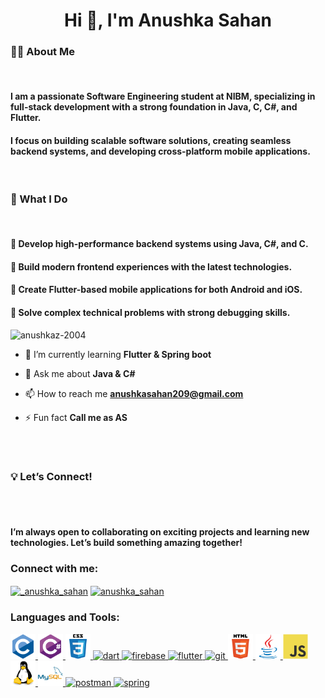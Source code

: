 <h1 align="center">Hi 👋, I'm Anushka Sahan</h1>
<h3 align="left">👨‍💻 About Me</h3>
</br>
<h4 align="left">I am a passionate Software Engineering student at NIBM, specializing in full-stack development with a strong foundation in Java, C, C#, and Flutter.</h4>
<h4 align="left">I focus on building scalable software solutions, creating seamless backend systems, and developing cross-platform mobile applications.</h4>
</br>
<h3 align="left">🚀 What I Do</h3>
</br>
<h4 align="left">🔹 Develop high-performance backend systems using Java, C#, and C.</h4>
<h4 align="left">🔹 Build modern frontend experiences with the latest technologies.</h4>
<h4 align="left">🔹 Create Flutter-based mobile applications for both Android and iOS.</h4>
<h4 align="left">🔹 Solve complex technical problems with strong debugging skills.</h4>

<p align="left"> <img src="https://komarev.com/ghpvc/?username=anushkaz-2004&label=Profile%20views&color=0e75b6&style=flat" alt="anushkaz-2004" /> </p>

- 🌱 I’m currently learning **Flutter & Spring boot**

- 💬 Ask me about **Java & C#**

- 📫 How to reach me **anushkasahan209@gmail.com**

- ⚡ Fun fact **Call me as AS**

</br>
</br>
<h3 align="left">💡 Let’s Connect!</h3>
</br>
</br>
<h4 align="left">I’m always open to collaborating on exciting projects and learning new technologies. Let’s build something amazing together!</h4>
<h3 align="left">Connect with me:</h3>
<p align="left">
<a href="https://instagram.com/_anushka_sahan" target="blank"><img align="center" src="https://raw.githubusercontent.com/rahuldkjain/github-profile-readme-generator/master/src/images/icons/Social/instagram.svg" alt="_anushka_sahan" height="30" width="40" /></a>
<a href="https://discord.gg/anushka_sahan" target="blank"><img align="center" src="https://raw.githubusercontent.com/rahuldkjain/github-profile-readme-generator/master/src/images/icons/Social/discord.svg" alt="anushka_sahan" height="30" width="40" /></a>
</p>

<h3 align="left">Languages and Tools:</h3>
<p align="left"> <a href="https://www.cprogramming.com/" target="_blank" rel="noreferrer"> <img src="https://raw.githubusercontent.com/devicons/devicon/master/icons/c/c-original.svg" alt="c" width="40" height="40"/> </a> <a href="https://www.w3schools.com/cs/" target="_blank" rel="noreferrer"> <img src="https://raw.githubusercontent.com/devicons/devicon/master/icons/csharp/csharp-original.svg" alt="csharp" width="40" height="40"/> </a> <a href="https://www.w3schools.com/css/" target="_blank" rel="noreferrer"> <img src="https://raw.githubusercontent.com/devicons/devicon/master/icons/css3/css3-original-wordmark.svg" alt="css3" width="40" height="40"/> </a> <a href="https://dart.dev" target="_blank" rel="noreferrer"> <img src="https://www.vectorlogo.zone/logos/dartlang/dartlang-icon.svg" alt="dart" width="40" height="40"/> </a> <a href="https://firebase.google.com/" target="_blank" rel="noreferrer"> <img src="https://www.vectorlogo.zone/logos/firebase/firebase-icon.svg" alt="firebase" width="40" height="40"/> </a> <a href="https://flutter.dev" target="_blank" rel="noreferrer"> <img src="https://www.vectorlogo.zone/logos/flutterio/flutterio-icon.svg" alt="flutter" width="40" height="40"/> </a> <a href="https://git-scm.com/" target="_blank" rel="noreferrer"> <img src="https://www.vectorlogo.zone/logos/git-scm/git-scm-icon.svg" alt="git" width="40" height="40"/> </a> <a href="https://www.w3.org/html/" target="_blank" rel="noreferrer"> <img src="https://raw.githubusercontent.com/devicons/devicon/master/icons/html5/html5-original-wordmark.svg" alt="html5" width="40" height="40"/> </a> <a href="https://www.java.com" target="_blank" rel="noreferrer"> <img src="https://raw.githubusercontent.com/devicons/devicon/master/icons/java/java-original.svg" alt="java" width="40" height="40"/> </a> <a href="https://developer.mozilla.org/en-US/docs/Web/JavaScript" target="_blank" rel="noreferrer"> <img src="https://raw.githubusercontent.com/devicons/devicon/master/icons/javascript/javascript-original.svg" alt="javascript" width="40" height="40"/> </a> <a href="https://www.linux.org/" target="_blank" rel="noreferrer"> <img src="https://raw.githubusercontent.com/devicons/devicon/master/icons/linux/linux-original.svg" alt="linux" width="40" height="40"/> </a> <a href="https://www.mysql.com/" target="_blank" rel="noreferrer"> <img src="https://raw.githubusercontent.com/devicons/devicon/master/icons/mysql/mysql-original-wordmark.svg" alt="mysql" width="40" height="40"/> </a> <a href="https://postman.com" target="_blank" rel="noreferrer"> <img src="https://www.vectorlogo.zone/logos/getpostman/getpostman-icon.svg" alt="postman" width="40" height="40"/> </a> <a href="https://spring.io/" target="_blank" rel="noreferrer"> <img src="https://www.vectorlogo.zone/logos/springio/springio-icon.svg" alt="spring" width="40" height="40"/> </a> </p>
